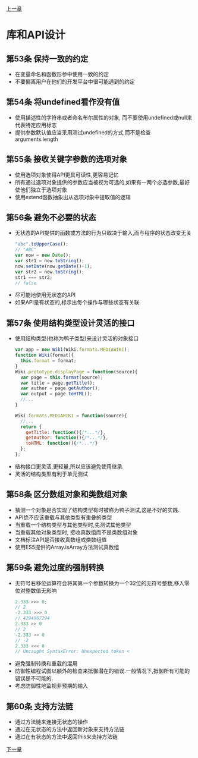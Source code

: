 [上一章](./第5章.md)

# 库和API设计

## 第53条 保持一致的约定
- 在变量命名和函数形参中使用一致的约定
- 不要偏离用户在他们的开发平台中很可能遇到的约定

## 第54条 将undefined看作没有值
- 使用描述性的字符串或者命名布尔属性的对象, 而不要使用undefined或null来代表特定应用标志
- 提供参数默认值应当采用测试undefined的方式,而不是检查arguments.length

## 第55条 接收关键字参数的选项对象
- 使用选项对象使得API更具可读性,更容易记忆
- 所有通过选项对象提供的参数应当被视为可选的,如果有一两个必选参数,最好使他们独立于选项对象
- 使用extend函数抽象出从选项对象中提取值的逻辑

## 第56条 避免不必要的状态
- 无状态的API提供的函数或方法的行为只取决于输入,而与程序的状态改变无关
  ```js
  "abc".toUpperCase();
  // "ABC"
  var now = new Date();
  var str1 = now.toString();
  now.setDate(now.getDate()+1);
  var str2 = now.toString();
  str1 === str2;
  // false
  ```
- 尽可能地使用无状态的API
- 如果API是有状态的,标示出每个操作与哪些状态有关联

## 第57条 使用结构类型设计灵活的接口
- 使用结构类型(也称为鸭子类型)来设计灵活的对象接口
  ```js
  var app = new Wiki(Wiki.formats.MEDIAWIKI);
  function Wiki(format){
    this.format = format;
  }
  Wiki.prototype.displayPage = function(source){
    var page = this.format(source);
    var title = page.getTitle();
    var author = page.getAuthor();
    var output = page.toHTML();
    //...
  }

  Wiki.formats.MEDIAWIKI = function(source){
    //...
    return {
      getTitle: function(){/*...*/},
      getAuthor: function(){/*...*/},
      toHTML: function(){/*...*/}
    };
  };
  ```
- 结构接口更灵活,更轻量,所以应该避免使用继承.
- 灵活的结构类型有利于单元测试

## 第58条 区分数组对象和类数组对象
- 猜测一个对象是否实现了结构类型有时被称为鸭子测试,这是不好的实践.
- API绝不应该重载与其他类型有重叠的类型
- 当重载一个结构类型与其他类型时,先测试其他类型
- 当重载其他对象类型时, 接收真数组而不是类数组对象
- 文档标注API是否接收真数组或类数组值
- 使用ES5提供的Array.isArray方法测试真数组

## 第59条 避免过度的强制转换
- 无符号右移位运算符会将其第一个参数转换为一个32位的无符号整数,移入零位对整数值无影响
  ```js
  2.333 >>> 0;
  // 2
  -2.333 >>> 0
  // 4294967294
  2.333 >> 0
  // 2
  -2.333 >> 0
  // -2
  2.333 <<< 0
  // Uncaught SyntaxError: Unexpected token <
  ```
- 避免强制转换和重载的混用
- 防御性编程试图以额外的检查来抵御潜在的错误.一般情况下,抵御所有可能的错误是不可能的.
- 考虑防御性地监视非预期的输入

## 第60条 支持方法链
- 通过方法链来连接无状态的操作
- 通过在无状态的方法中返回新对象来支持方法链
- 通过在有状态的方法中返回this来支持方法链

[下一章](./第7章.md)
